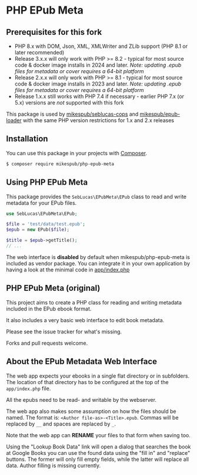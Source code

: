 PHP EPub Meta
=============

## Prerequisites for this fork

- PHP 8.x with DOM, Json, XML, XMLWriter and ZLib support (PHP 8.1 or later recommended)
- Release 3.x.x will only work with PHP >= 8.2 - typical for most source code & docker image installs in 2024 and later. *Note: updating .epub files for metadata or cover requires a 64-bit platform*
- Release 2.x.x will only work with PHP >= 8.1 - typical for most source code & docker image installs in 2023 and later. *Note: updating .epub files for metadata or cover requires a 64-bit platform*
- Release 1.x.x still works with PHP 7.4 if necessary - earlier PHP 7.x (or 5.x) versions are *not* supported with this fork

This package is used by [mikespub/seblucas-cops](https://packagist.org/packages/mikespub/seblucas-cops) and [mikespub/epub-loader](https://packagist.org/packages/mikespub/epub-loader) with the same PHP version restrictions for 1.x and 2.x releases

## Installation

You can use this package in your projects with [Composer](https://getcomposer.org/).

```sh
$ composer require mikespub/php-epub-meta
```

## Using PHP EPub Meta

This package provides the `SebLucas\EPubMeta\EPub` class to read and write metadata
for your EPub files.

```php
use SebLucas\EPubMeta\EPub;

$file = 'test/data/test.epub';
$epub = new EPub($file);

$title = $epub->getTitle();
// ...
```

The web interface is **disabled** by default when mikespub/php-epub-meta is included
as vendor package. You can integrate it in your own application by having a look at
the minimal code in [app/index.php](https://github.com/mikespub-org/php-epub-meta/blob/main/app/index.php)

## PHP EPub Meta (original)

This project aims to create a PHP class for reading and writing metadata
included in the EPub ebook format.

It also includes a very basic web interface to edit book metadata.

Please see the issue tracker for what's missing.

Forks and pull requests welcome.


About the EPub Metadata Web Interface
-------------------------------------

The web app expects your ebooks in a single flat directory or in subfolders. The
location of that directory has to be configured at the top of the `app/index.php`
file.

All the epubs need to be read- and writable by the webserver.

The web app also makes some assumption on how the files should be named. The
format is: `<Author file-as>-<Title>.epub`. Commas will be replaced by `__` and
spaces are replaced by `_`.

Note that the web app can **RENAME** your files to that form when saving too.

Using the "Lookup Book Data" link will open a dialog that searches the book at
Google Books you can use the found data using the "fill in" and "replace"
buttons. The former will only fill empty fields, while the latter will replace
all data. Author filling is missing currently.
